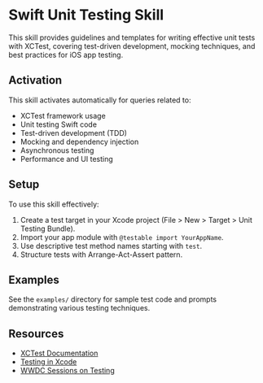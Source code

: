 # Swift Unit Testing Skill

This skill provides guidelines and templates for writing effective unit tests with XCTest, covering test-driven development, mocking techniques, and best practices for iOS app testing.

## Activation

This skill activates automatically for queries related to:
- XCTest framework usage
- Unit testing Swift code
- Test-driven development (TDD)
- Mocking and dependency injection
- Asynchronous testing
- Performance and UI testing

## Setup

To use this skill effectively:

1. Create a test target in your Xcode project (File > New > Target > Unit Testing Bundle).
2. Import your app module with `@testable import YourAppName`.
3. Use descriptive test method names starting with `test`.
4. Structure tests with Arrange-Act-Assert pattern.

## Examples

See the `examples/` directory for sample test code and prompts demonstrating various testing techniques.

## Resources

- [XCTest Documentation](https://developer.apple.com/documentation/xctest)
- [Testing in Xcode](https://developer.apple.com/library/archive/documentation/DeveloperTools/Conceptual/testing_with_xcode/)
- [WWDC Sessions on Testing](https://developer.apple.com/videos/testing/)